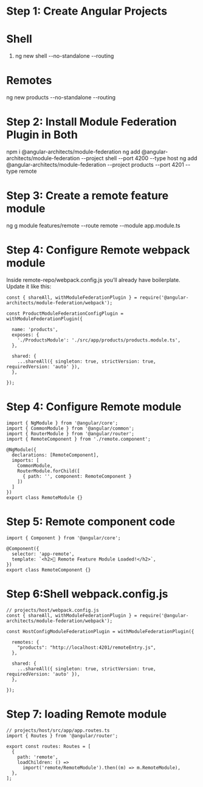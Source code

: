 # Step 1: Create Angular Projects

# Shell

1. ng new shell --no-standalone --routing

# Remotes

ng new products --no-standalone --routing

# Step 2: Install Module Federation Plugin in Both

npm i @angular-architects/module-federation
ng add @angular-architects/module-federation --project shell --port 4200 --type host
ng add @angular-architects/module-federation --project products --port 4201 --type remote

# Step 3: Create a remote feature module

ng g module features/remote --route remote --module app.module.ts

# Step 4: Configure Remote webpack module

Inside remote-repo/webpack.config.js you’ll already have boilerplate.
Update it like this:

```
const { shareAll, withModuleFederationPlugin } = require('@angular-architects/module-federation/webpack');

const ProductModuleFederationConfigPlugin = withModuleFederationPlugin({

  name: 'products',
  exposes: {
    './ProductsModule': './src/app/products/products.module.ts',
  },

  shared: {
    ...shareAll({ singleton: true, strictVersion: true, requiredVersion: 'auto' }),
  },

});
```

# Step 4: Configure Remote module

```
import { NgModule } from '@angular/core';
import { CommonModule } from '@angular/common';
import { RouterModule } from '@angular/router';
import { RemoteComponent } from './remote.component';

@NgModule({
  declarations: [RemoteComponent],
  imports: [
    CommonModule,
    RouterModule.forChild([
      { path: '', component: RemoteComponent }
    ])
  ]
})
export class RemoteModule {}
```

# Step 5: Remote component code

```
import { Component } from '@angular/core';

@Component({
  selector: 'app-remote',
  template: `<h2>🚀 Remote Feature Module Loaded!</h2>`,
})
export class RemoteComponent {}
```

# Step 6:Shell webpack.config.js

```
// projects/host/webpack.config.js
const { shareAll, withModuleFederationPlugin } = require('@angular-architects/module-federation/webpack');

const HostConfigModuleFederationPlugin = withModuleFederationPlugin({

  remotes: {
    "products": "http://localhost:4201/remoteEntry.js",
  },

  shared: {
    ...shareAll({ singleton: true, strictVersion: true, requiredVersion: 'auto' }),
  },

});
```

# Step 7: loading Remote module

```
// projects/host/src/app/app.routes.ts
import { Routes } from '@angular/router';

export const routes: Routes = [
  {
    path: 'remote',
    loadChildren: () =>
      import('remote/RemoteModule').then((m) => m.RemoteModule),
  },
];
```
